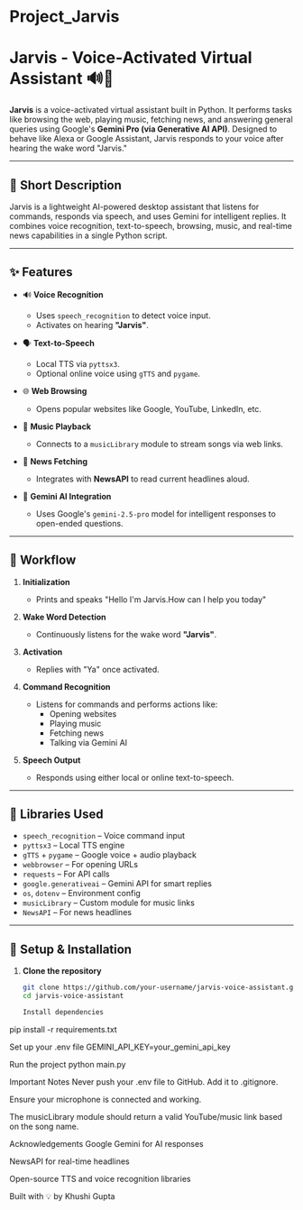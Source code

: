 # Project_Jarvis

# Jarvis - Voice-Activated Virtual Assistant 🔊🤖

**Jarvis** is a voice-activated virtual assistant built in Python. It performs tasks like browsing the web, playing music, fetching news, and answering general queries using Google's **Gemini Pro (via Generative AI API)**. Designed to behave like Alexa or Google Assistant, Jarvis responds to your voice after hearing the wake word "Jarvis."

---

## 🧠 Short Description

Jarvis is a lightweight AI-powered desktop assistant that listens for commands, responds via speech, and uses Gemini for intelligent replies. It combines voice recognition, text-to-speech, browsing, music, and real-time news capabilities in a single Python script.

---

## ✨ Features

- 🔊 **Voice Recognition**
  - Uses `speech_recognition` to detect voice input.
  - Activates on hearing **"Jarvis"**.

- 🗣️ **Text-to-Speech**
  - Local TTS via `pyttsx3`.
  - Optional online voice using `gTTS` and `pygame`.

- 🌐 **Web Browsing**
  - Opens popular websites like Google, YouTube, LinkedIn, etc.

- 🎵 **Music Playback**
  - Connects to a `musicLibrary` module to stream songs via web links.

- 📰 **News Fetching**
  - Integrates with **NewsAPI** to read current headlines aloud.

- 🧠 **Gemini AI Integration**
  - Uses Google's `gemini-2.5-pro` model for intelligent responses to open-ended questions.

---

## 🔄 Workflow

1. **Initialization**
   - Prints and speaks "Hello I'm Jarvis.How can I help you today"

2. **Wake Word Detection**
   - Continuously listens for the wake word **"Jarvis"**.

3. **Activation**
   - Replies with "Ya" once activated.

4. **Command Recognition**
   - Listens for commands and performs actions like:
     - Opening websites
     - Playing music
     - Fetching news
     - Talking via Gemini AI

5. **Speech Output**
   - Responds using either local or online text-to-speech.

---

## 🧩 Libraries Used

- `speech_recognition` – Voice command input  
- `pyttsx3` – Local TTS engine  
- `gTTS` + `pygame` – Google voice + audio playback  
- `webbrowser` – For opening URLs  
- `requests` – For API calls  
- `google.generativeai` – Gemini API for smart replies  
- `os`, `dotenv` – Environment config  
- `musicLibrary` – Custom module for music links  
- `NewsAPI` – For news headlines  

---

## 🚀 Setup & Installation

1. **Clone the repository**
   ```bash
   git clone https://github.com/your-username/jarvis-voice-assistant.git
   cd jarvis-voice-assistant

   Install dependencies
pip install -r requirements.txt

Set up your .env file
GEMINI_API_KEY=your_gemini_api_key

Run the project
python main.py

Important Notes
Never push your .env file to GitHub. Add it to .gitignore.

Ensure your microphone is connected and working.

The musicLibrary module should return a valid YouTube/music link based on the song name.

Acknowledgements
Google Gemini for AI responses

NewsAPI for real-time headlines

Open-source TTS and voice recognition libraries

Built with 💡 by Khushi Gupta
